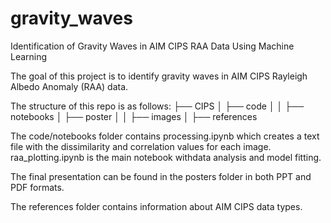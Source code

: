 # gravity_waves
Identification of Gravity Waves in AIM CIPS RAA Data Using Machine Learning

The goal of this project is to identify gravity waves in AIM CIPS Rayleigh Albedo Anomaly (RAA) data.

The structure of this repo is as follows:
├── CIPS
│   ├── code
│   │   ├── notebooks
│   ├── poster
│   │   ├── images
│   ├── references

The code/notebooks folder contains processing.ipynb which creates a text file with the dissimilarity and correlation values for each image. raa_plotting.ipynb is the main notebook withdata analysis and model fitting.

The final presentation can be found in the posters folder in both PPT and PDF formats.

The references folder contains information about AIM CIPS data types.
